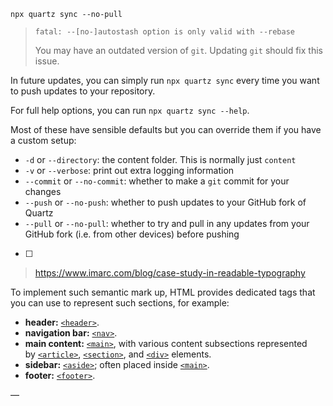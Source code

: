 ```
npx quartz sync --no-pull
```

> `fatal: --[no-]autostash option is only valid with --rebase`
>
> You may have an outdated version of `git`. Updating `git` should fix this issue.

In future updates, you can simply run `npx quartz sync` every time you want to push updates to your repository.

For full help options, you can run `npx quartz sync --help`.

Most of these have sensible defaults but you can override them if you have a custom setup:

- `-d` or `--directory`: the content folder. This is normally just `content`
- `-v` or `--verbose`: print out extra logging information
- `--commit` or `--no-commit`: whether to make a `git` commit for your changes
- `--push` or `--no-push`: whether to push updates to your GitHub fork of Quartz
- `--pull` or `--no-pull`: whether to try and pull in any updates from your GitHub fork (i.e. from other devices) before pushing
- [ ]

> https://www.imarc.com/blog/case-study-in-readable-typography

To implement such semantic mark up, HTML provides dedicated tags that you can use to represent such sections, for example:

- **header:** [`<header>`](https://developer.mozilla.org/en-US/docs/Web/HTML/Element/header).
- **navigation bar:** [`<nav>`](https://developer.mozilla.org/en-US/docs/Web/HTML/Element/nav).
- **main content:** [`<main>`](https://developer.mozilla.org/en-US/docs/Web/HTML/Element/main), with various content subsections represented by [`<article>`](https://developer.mozilla.org/en-US/docs/Web/HTML/Element/article), [`<section>`](https://developer.mozilla.org/en-US/docs/Web/HTML/Element/section), and [`<div>`](https://developer.mozilla.org/en-US/docs/Web/HTML/Element/div) elements.
- **sidebar:** [`<aside>`](https://developer.mozilla.org/en-US/docs/Web/HTML/Element/aside); often placed inside [`<main>`](https://developer.mozilla.org/en-US/docs/Web/HTML/Element/main).
- **footer:** [`<footer>`](https://developer.mozilla.org/en-US/docs/Web/HTML/Element/footer).

—
